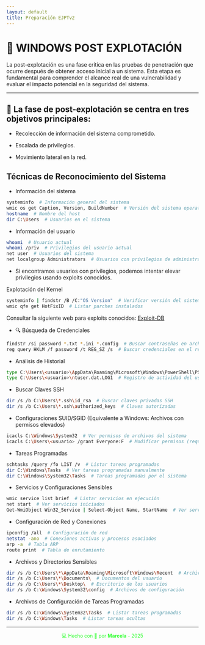 ```yaml
---
layout: default
title: Preparación EJPTv2
---
```


# 🚀 WINDOWS POST EXPLOTACIÓN 

La post-explotación es una fase crítica en las pruebas de penetración que ocurre después de obtener acceso inicial a un sistema. Esta etapa es fundamental para comprender el alcance real de una vulnerabilidad y evaluar el impacto potencial en la seguridad del sistema.

---

## 📝 La fase de post-explotación se centra en tres objetivos principales:

- Recolección de información del sistema comprometido.

- Escalada de privilegios.

- Movimiento lateral en la red.

## Técnicas de Reconocimiento del Sistema

-  Información del sistema

```bash
systeminfo  # Información general del sistema
wmic os get Caption, Version, BuildNumber  # Versión del sistema operativo
hostname  # Nombre del host
dir C:\Users  # Usuarios en el sistema
```

-  Información del usuario

```bash
whoami  # Usuario actual
whoami /priv  # Privilegios del usuario actual
net user  # Usuarios del sistema
net localgroup Administrators  # Usuarios con privilegios de administrador
```


- Si encontramos usuarios con privilegios, podemos intentar elevar privilegios usando exploits conocidos.

 Explotación del Kernel

```bash
systeminfo | findstr /B /C:"OS Version"  # Verificar versión del sistema operativo
wmic qfe get HotFixID  # Listar parches instalados
```

Consultar la siguiente web para exploits conocidos: [Exploit-DB](https://www.exploit-db.com/)


- 🔍 Búsqueda de Credenciales

```bash
findstr /si password *.txt *.ini *.config  # Buscar contraseñas en archivos de configuración
reg query HKLM /f password /t REG_SZ /s  # Buscar credenciales en el registro
```

- Análisis de Historial

```bash
type C:\Users\<usuario>\AppData\Roaming\Microsoft\Windows\PowerShell\PSReadLine\ConsoleHost_history.txt  # Historial de comandos de PowerShell
type C:\Users\<usuario>\ntuser.dat.LOG1  # Registro de actividad del usuario
```

- Buscar Claves SSH

```bash
dir /s /b C:\Users\*.ssh\id_rsa  # Buscar claves privadas SSH
dir /s /b C:\Users\*.ssh\authorized_keys  # Claves autorizadas
```

- Configuraciones SUID/SGID (Equivalente a Windows: Archivos con permisos elevados)

```bash
icacls C:\Windows\System32  # Ver permisos de archivos del sistema
icacls C:\Users\<usuario> /grant Everyone:F  # Modificar permisos (requiere privilegios elevados)
```

- Tareas Programadas

```bash
schtasks /query /fo LIST /v  # Listar tareas programadas
dir C:\Windows\Tasks  # Ver tareas programadas manualmente
dir C:\Windows\System32\Tasks  # Tareas programadas por el sistema
```

- Servicios y Configuraciones Sensibles

```bash
wmic service list brief  # Listar servicios en ejecución
net start  # Ver servicios iniciados
Get-WmiObject Win32_Service | Select-Object Name, StartName  # Ver servicios con cuentas privilegiadas
```

- Configuración de Red y Conexiones

```bash
ipconfig /all  # Configuración de red
netstat -ano  # Conexiones activas y procesos asociados
arp -a  # Tabla ARP
route print  # Tabla de enrutamiento
```

- Archivos y Directorios Sensibles

```bash
dir /s /b C:\Users\*\AppData\Roaming\Microsoft\Windows\Recent  # Archivos recientes
dir /s /b C:\Users\*\Documents\  # Documentos del usuario
dir /s /b C:\Users\*\Desktop\  # Escritorio de los usuarios
dir /s /b C:\Windows\System32\config  # Archivos de configuración
```


- Archivos de Configuración de Tareas Programadas

```bash
dir /s /b C:\Windows\System32\Tasks  # Listar tareas programadas
dir /s /b C:\Windows\Tasks  # Listar tareas ocultas
```

--- 


<div style="text-align:center; font-size: 0.9em; margint-top: 40px; color: #33ff33;">
    💻 Hecho con 💚 por <strong>Marcela</strong> - 2025
</div>


